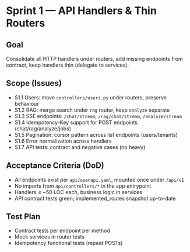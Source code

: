 # Sprint 1 — API Handlers & Thin Routers

## Goal
Consolidate all HTTP handlers under routers, add missing endpoints from contract, keep handlers thin (delegate to services).

## Scope (Issues)
- S1.1 Users: move `controllers/users.py` under routers, preserve behaviour
- S1.2 RAG: merge search under `rag` router, keep `analyze` separate
- S1.3 SSE endpoints: `/chat/stream`, `/rag/chat/stream`, `/analyze/stream`
- S1.4 Idempotency-Key support for POST endpoints (chat/rag/analyze/jobs)
- S1.5 Pagination: cursor pattern across list endpoints (users/tenants)
- S1.6 Error normalization across handlers
- S1.7 API tests: contract and negative cases (no heavy)

## Acceptance Criteria (DoD)
- All endpoints exist per `api/openapi.yaml`, mounted once under `/api/v1`
- No imports from `api/controllers/*` in the app entrypoint
- Handlers ≤ ~50 LOC each, business logic in services
- API contract tests green; implemented_routes snapshot up-to-date

## Test Plan
- Contract tests per endpoint per method
- Mock services in router tests
- Idempotency functional tests (repeat POSTs)
